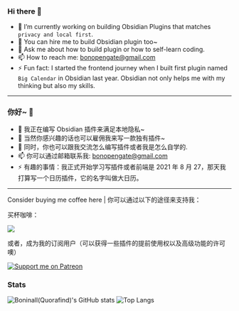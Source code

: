 ### Hi there 👋

- 🔭 I’m currently working on building Obsidian Plugins that matches `privacy and local first`. 
- 💼 You can hire me to build Obsidian plugin too~
- 💬 Ask me about how to build plugin or how to self-learn coding.
- 📫 How to reach me: bonopengate@gmail.com
- ⚡ Fun fact: I started the frontend journey when I built first plugin named `Big Calendar` in Obsidian last year. Obsidian not only helps me with my thinking but also my skills.

---

### 你好~ 👋

- 🔭 我正在编写 Obsidian 插件来满足本地隐私~
- 💼 当然你感兴趣的话也可以雇佣我来写一款独有插件~
- 💬 同时，你也可以跟我交流怎么编写插件或者我是怎么自学的.
- 📫 你可以通过邮箱联系我: bonopengate@gmail.com
- ⚡ 有趣的事情：我正式开始学习写插件或者前端是 2021 年 8 月 27，那天我打算写一个日历插件，它的名字叫做大日历。

---

Consider buying me coffee here | 你可以通过以下的途径来支持我：

买杯咖啡：

<a href="https://www.buymeacoffee.com/boninall"><img src="https://img.buymeacoffee.com/button-api/?text=Buy me a coffee&emoji=&slug=boninall&button_colour=6495ED&font_colour=ffffff&font_family=Lato&outline_colour=000000&coffee_colour=FFDD00"></a>

或者，成为我的订阅用户（可以获得一些插件的提前使用权以及高级功能的许可噢）

[![Support me on Patreon](https://img.shields.io/endpoint.svg?url=https%3A%2F%2Fshieldsio-patreon.vercel.app%2Fapi%3Fusername%3Dboninall%26type%3Dpatrons&style=for-the-badge)](https://patreon.com/boninall)

### Stats

![Boninall(Quorafind)'s GitHub stats](https://github-readme-stats.vercel.app/api?username=quorafind&show_icons=true&theme=buefy&hide=stars&hide_rank=true)
![Top Langs](https://github-readme-stats.vercel.app/api/top-langs/?username=quorafind&layout=compact)
